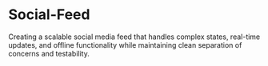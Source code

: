 # Social-Feed
Creating a scalable social media feed that handles complex states, real-time updates, and offline functionality while maintaining clean separation of concerns and testability.
